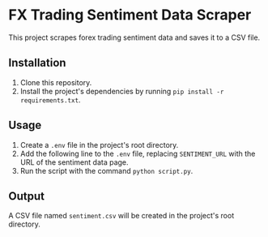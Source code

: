 # FX Trading Sentiment Data Scraper

This project scrapes forex trading sentiment data and saves it to a CSV file.

## Installation

1. Clone this repository.
2. Install the project's dependencies by running `pip install -r requirements.txt`.

## Usage

1. Create a `.env` file in the project's root directory.
2. Add the following line to the `.env` file, replacing `SENTIMENT_URL` with the URL of the sentiment data page.
3. Run the script with the command `python script.py`.

## Output

A CSV file named `sentiment.csv` will be created in the project's root directory.